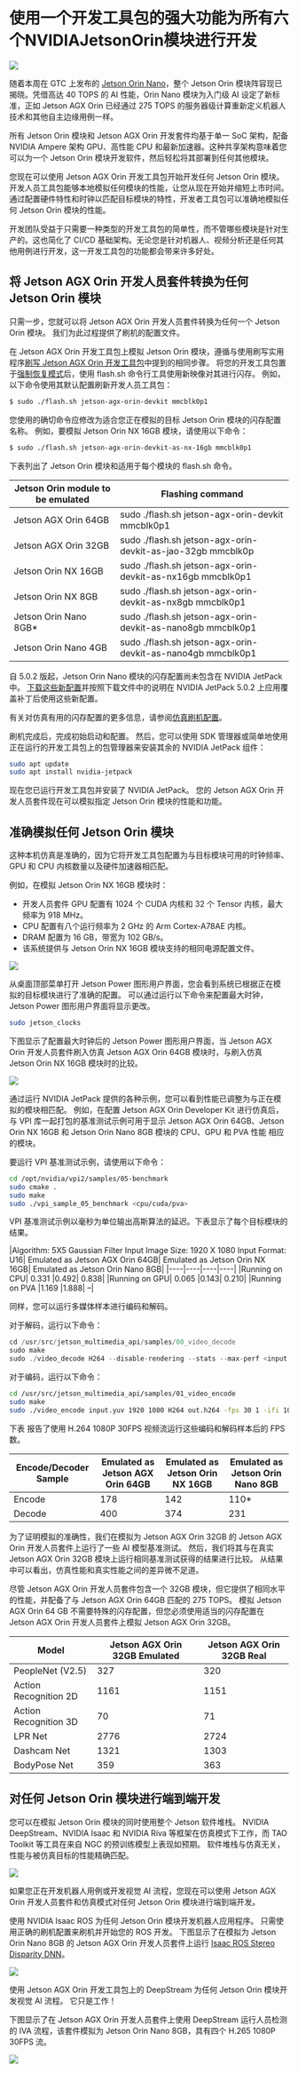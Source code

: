 # 使用一个开发工具包的强大功能为所有六个NVIDIAJetsonOrin模块进行开发

![](jetson-orin-family-stacked-image-2048x1152.png)

随着本周在 GTC 上发布的 [Jetson Orin Nano](https://developer.nvidia.com/blog/solving-entry-level-edge-ai-challenges-with-nvidia-jetson-orin-nano/)，整个 Jetson Orin 模块阵容现已揭晓。凭借高达 40 TOPS 的 AI 性能，Orin Nano 模块为入门级 AI 设定了新标准，正如 Jetson AGX Orin 已经通过 275 TOPS 的服务器级计算重新定义机器人技术和其他自主边缘用例一样。

所有 Jetson Orin 模块和 Jetson AGX Orin 开发套件均基于单一 SoC 架构，配备 NVIDIA Ampere 架构 GPU、高性能 CPU 和最新加速器。这种共享架构意味着您可以为一个 Jetson Orin 模块开发软件，然后轻松将其部署到任何其他模块。

您现在可以使用 Jetson AGX Orin 开发工具包开始开发任何 Jetson Orin 模块。开发人员工具包能够本地模拟任何模块的性能，让您从现在开始并缩短上市时间。通过配置硬件特性和时钟以匹配目标模块的特性，开发者工具包可以准确地模拟任何 Jetson Orin 模块的性能。

开发团队受益于只需要一种类型的开发工具包的简单性，而不管哪些模块是针对生产的。这也简化了 CI/CD 基础架构。无论您是针对机器人、视频分析还是任何其他用例进行开发，这一开发工具包的功能都会带来许多好处。


## 将 Jetson AGX Orin 开发人员套件转换为任何 Jetson Orin 模块

只需一步，您就可以将 Jetson AGX Orin 开发人员套件转换为任何一个 Jetson Orin 模块。 我们为此过程提供了刷机的配置文件。

在 Jetson AGX Orin 开发工具包上模拟 Jetson Orin 模块，遵循与使用刷写实用程序[刷写 Jetson AGX Orin 开发工具包](https://docs.nvidia.com/jetson/archives/r35.1/DeveloperGuide/text/IN/QuickStart.html#to-flash-the-jetson-developer-kit-operating-software)中提到的相同步骤。 将您的开发工具包置于[强制恢复模式](https://developer.nvidia.com/embedded/learn/jetson-agx-orin-devkit-user-guide/howto.html#force-recovery-mode)后，使用 flash.sh 命令行工具使用新映像对其进行闪存。 例如，以下命令使用其默认配置刷新开发人员工具包：

```bash
$ sudo ./flash.sh jetson-agx-orin-devkit mmcblk0p1
```

您使用的确切命令应修改为适合您正在模拟的目标 Jetson Orin 模块的闪存配置名称。 例如，要模拟 Jetson Orin NX 16GB 模块，请使用以下命令：

```bash
$ sudo ./flash.sh jetson-agx-orin-devkit-as-nx-16gb mmcblk0p1
```

下表列出了 Jetson Orin 模块和适用于每个模块的 flash.sh 命令。

|Jetson Orin module to be emulated	|Flashing command|
|----|----|
|Jetson AGX Orin 64GB	|sudo ./flash.sh jetson-agx-orin-devkit mmcblk0p1|
|Jetson AGX Orin 32GB	|sudo ./flash.sh jetson-agx-orin-devkit-as-jao-32gb mmcblk0p|
|Jetson Orin NX 16GB	|sudo ./flash.sh jetson-agx-orin-devkit-as-nx16gb mmcblk0p1|
|Jetson Orin NX 8GB	|sudo ./flash.sh jetson-agx-orin-devkit-as-nx8gb mmcblk0p1|
|Jetson Orin Nano 8GB*	|sudo ./flash.sh jetson-agx-orin-devkit-as-nano8gb mmcblk0p1|
|Jetson Orin Nano 4GB	|sudo ./flash.sh jetson-agx-orin-devkit-as-nano4gb mmcblk0p1|


自 5.0.2 版起，Jetson Orin Nano 模块的闪存配置尚未包含在 NVIDIA JetPack 中。 [下载这些新配置](https://developer.nvidia.com/embedded/jetson-linux-r351)并按照下载文件中的说明在 NVIDIA JetPack 5.0.2 上应用覆盖补丁后使用这些新配置。

有关对仿真有用的闪存配置的更多信息，请参阅[仿真刷机配置](https://docs.nvidia.com/jetson/archives/r35.1/DeveloperGuide/text/SD/EmulationSupport.html)。

刷机完成后，完成初始启动和配置。 然后，您可以使用 SDK 管理器或简单地使用正在运行的开发工具包上的包管理器来安装其余的 NVIDIA JetPack 组件：

```bash
sudo apt update
sudo apt install nvidia-jetpack
```
现在您已运行开发工具包并安装了 NVIDIA JetPack。 您的 Jetson AGX Orin 开发人员套件现在可以模拟指定 Jetson Orin 模块的性能和功能。


## 准确模拟任何 Jetson Orin 模块
这种本机仿真是准确的，因为它将开发工具包配置为与目标模块可用的时钟频率、GPU 和 CPU 内核数量以及硬件加速器相匹配。

例如，在模拟 Jetson Orin NX 16GB 模块时：

* 开发人员套件 GPU 配置有 1024 个 CUDA 内核和 32 个 Tensor 内核，最大频率为 918 MHz。
* CPU 配置有八个运行频率为 2 GHz 的 Arm Cortex-A78AE 内核。
* DRAM 配置为 16 GB，带宽为 102 GB/s。
* 该系统提供与 Jetson Orin NX 16GB 模块支持的相同电源配置文件。

![](Available-power-modes.png)

从桌面顶部菜单打开 Jetson Power 图形用户界面，您会看到系统已根据正在模拟的目标模块进行了准确的配置。 可以通过运行以下命令来配置最大时钟，Jetson Power 图形用户界面将显示更改。

```bash
sudo jetson_clocks
```

下图显示了配置最大时钟后的 Jetson Power 图形用户界面，当 Jetson AGX Orin 开发人员套件刷入仿真 Jetson AGX Orin 64GB 模块时，与刷入仿真 Jetson Orin NX 16GB 模块时的比较。

![](system-configurations-1024x572.png)


通过运行 NVIDIA JetPack 提供的各种示例，您可以看到性能已调整为与正在模拟的模块相匹配。 例如，在配置 Jetson AGX Orin Developer Kit 进行仿真后，与 VPI 库一起打包的基准测试示例可用于显示 Jetson AGX Orin 64GB、Jetson Orin NX 16GB 和 Jetson Orin Nano 8GB 模块的 CPU、GPU 和 PVA 性能 相应的模块。

要运行 VPI 基准测试示例，请使用以下命令：

```bash
cd /opt/nvidia/vpi2/samples/05-benchmark
sudo cmake .
sudo make
sudo ./vpi_sample_05_benchmark <cpu/cuda/pva>
```
VPI 基准测试示例以毫秒为单位输出高斯算法的延迟。下表显示了每个目标模块的结果。

|Algorithm: 5X5
Gaussian Filter Input Image Size: 1920 X 1080
Input Format: U16|	Emulated as Jetson AGX Orin 64GB|	Emulated as Jetson Orin NX 16GB|	Emulated as Jetson Orin Nano 8GB|
|----|----|----|----|
|Running on CPU|	0.331	|0.492|	0.838|
|Running on GPU|	0.065	|0.143|	0.210|
|Running on PVA	|1.169	|1.888|	–|

同样，您可以运行多媒体样本进行编码和解码。

对于解码，运行以下命令：

```c++
cd /usr/src/jetson_multimedia_api/samples/00_video_decode
sudo make
sudo ./video_decode H264 --disable-rendering --stats --max-perf <input file>
```

对于编码，运行以下命令：

```bash
cd /usr/src/jetson_multimedia_api/samples/01_video_encode
sudo make
sudo ./video_encode input.yuv 1920 1080 H264 out.h264 -fps 30 1 -ifi 1000 -idri 1000 --max-perf --stats
```
下表 报告了使用 H.264 1080P 30FPS 视频流运行这些编码和解码样本后的 FPS 数。

|Encode/Decoder Sample|	Emulated as Jetson AGX Orin 64GB	|Emulated as Jetson Orin NX 16GB|	Emulated as Jetson Orin Nano 8GB|
|----|----|----|----|
|Encode	|178|	142	|110*|
|Decode|	400	|374|	231|

为了证明模拟的准确性，我们在模拟为 Jetson AGX Orin 32GB 的 Jetson AGX Orin 开发人员套件上运行了一些 AI 模型基准测试。 然后，我们将其与在真实 Jetson AGX Orin 32GB 模块上运行相同基准测试获得的结果进行比较。 从结果中可以看出，仿真性能和真实性能之间的差异微不足道。

尽管 Jetson AGX Orin 开发人员套件包含一个 32GB 模块，但它提供了相同水平的性能，并配备了与 Jetson AGX Orin 64GB 匹配的 275 TOPS。 模拟 Jetson AGX Orin 64 GB 不需要特殊的闪存配置，但您必须使用适当的闪存配置在 Jetson AGX Orin 开发人员套件上模拟 Jetson AGX Orin 32GB。


|Model	|Jetson AGX Orin 32GB Emulated|	Jetson AGX Orin 32GB Real|
|----|----|----|
|PeopleNet (V2.5)|	327	|320|
|Action Recognition 2D|	1161	|1151|
|Action Recognition 3D|	70	|71|
|LPR Net|	2776|	2724|
|Dashcam Net	|1321|	1303|
|BodyPose Net	|359	|363|


## 对任何 Jetson Orin 模块进行端到端开发

您可以在模拟 Jetson Orin 模块的同时使用整个 Jetson 软件堆栈。 NVIDIA DeepStream、NVIDIA Isaac 和 NVIDIA Riva 等框架在仿真模式下工作，而 TAO Toolkit 等工具在来自 NGC 的预训练模型上表现如预期。 软件堆栈与仿真无关，性能与被仿真目标的性能精确匹配。

![](NVIDIA-Jetson-software-stack-1024x410.png)

如果您正在开发机器人用例或开发视觉 AI 流程，您现在可以使用 Jetson AGX Orin 开发人员套件和仿真模式对任何 Jetson Orin 模块进行端到端开发。

使用 NVIDIA Isaac ROS 为任何 Jetson Orin 模块开发机器人应用程序。 只需使用正确的刷机配置来刷机并开始您的 ROS 开发。 下图显示了在模拟为 Jetson Orin Nano 8GB 的 Jetson AGX Orin 开发人员套件上运行 [Isaac ROS Stereo Disparity DNN](https://github.com/NVIDIA-ISAAC-ROS/isaac_ros_dnn_stereo_disparity)。

![](emulation-mode-ros-compressed.gif)

使用 Jetson AGX Orin 开发工具包上的 DeepStream 为任何 Jetson Orin 模块开发视觉 AI 流程。 它只是工作！

下图显示了在 Jetson AGX Orin 开发人员套件上使用 DeepStream 运行人员检测的 IVA 流程，该套件模拟为 Jetson Orin Nano 8GB，具有四个 H.265 1080P 30FPS 流。

![](emulation-mode-deepstream-vision-compressed.gif)











































